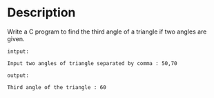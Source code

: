 # Description

Write a C program to find the third angle of a triangle if two angles are given.

	intput: 

	Input two angles of triangle separated by comma : 50,70

	output: 

	Third angle of the triangle : 60
